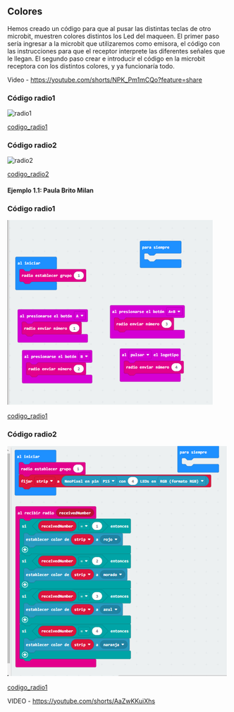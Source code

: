 ## Colores

Hemos creado un código para que al pusar las distintas teclas de otro microbit, muestren colores distintos los Led del maqueen.
El primer paso sería ingresar a la microbit que utilizaremos como emisora, el código con las instrucciones para que el receptor interprete las diferentes señales que le llegan. El segundo paso crear e introducir el código en la microbit receptora con los distintos colores, y ya funcionaría todo.

Video - https://youtube.com/shorts/NPK_Pm1mCQo?feature=share

### Código radio1
![radio1](https://user-images.githubusercontent.com/114906855/211269415-3d73167e-de1e-447f-b322-ba78d2bbd62c.png)

[codigo_radio1](microbit-Radio1.hex)

### Código radio2
![radio2](https://user-images.githubusercontent.com/114906855/211269424-23d10766-c2b6-40cf-a906-1804c8167dea.png)

[codigo_radio2](microbit-Radio2(1).hex)

#### Ejemplo 1.1: Paula Brito Milan

### Código radio1 
![radio1](MODULO4.PNG)

[codigo_radio1](MAQUEN4.hex)

### Código radio2 
![radio1](MODULO4.1.PNG)

[codigo_radio1](MAQUEN41.hex)

VIDEO - https://youtube.com/shorts/AaZwKKuiXhs
